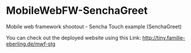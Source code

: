 MobileWebFW-SenchaGreet
=======================

Mobile web framework shootout - Sencha Touch example (SenchaGreet)

You can check out the deployed website using this Link: http://tiny.familie-eberling.de/mwf-stg
